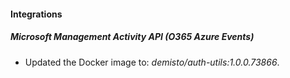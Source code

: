 
#### Integrations

##### Microsoft Management Activity API (O365 Azure Events)

- Updated the Docker image to: *demisto/auth-utils:1.0.0.73866*.
